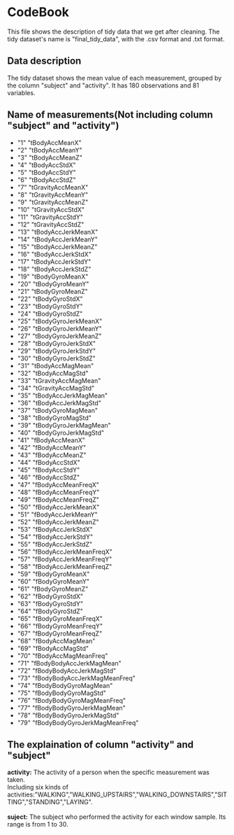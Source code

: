 # CodeBook

This file shows the description of tidy data that we get after cleaning. The tidy dataset's name is "final_tidy_data", with the .csv format and .txt format. 

## Data description
The tidy dataset shows the mean value of each measurement, grouped by the column "subject" and "activity". It has 180 observations and 81 variables.

## Name of measurements(Not including column "subject" and "activity") 
* "1" "tBodyAccMeanX"
* "2" "tBodyAccMeanY"
* "3" "tBodyAccMeanZ"
* "4" "tBodyAccStdX"
* "5" "tBodyAccStdY"
* "6" "tBodyAccStdZ"
* "7" "tGravityAccMeanX"
* "8" "tGravityAccMeanY"
* "9" "tGravityAccMeanZ"
* "10" "tGravityAccStdX"
* "11" "tGravityAccStdY"
* "12" "tGravityAccStdZ"
* "13" "tBodyAccJerkMeanX"
* "14" "tBodyAccJerkMeanY"
* "15" "tBodyAccJerkMeanZ"
* "16" "tBodyAccJerkStdX"
* "17" "tBodyAccJerkStdY"
* "18" "tBodyAccJerkStdZ"
* "19" "tBodyGyroMeanX"
* "20" "tBodyGyroMeanY"
* "21" "tBodyGyroMeanZ"
* "22" "tBodyGyroStdX"
* "23" "tBodyGyroStdY"
* "24" "tBodyGyroStdZ"
* "25" "tBodyGyroJerkMeanX"
* "26" "tBodyGyroJerkMeanY"
* "27" "tBodyGyroJerkMeanZ"
* "28" "tBodyGyroJerkStdX"
* "29" "tBodyGyroJerkStdY"
* "30" "tBodyGyroJerkStdZ"
* "31" "tBodyAccMagMean"
* "32" "tBodyAccMagStd"
* "33" "tGravityAccMagMean"
* "34" "tGravityAccMagStd"
* "35" "tBodyAccJerkMagMean"
* "36" "tBodyAccJerkMagStd"
* "37" "tBodyGyroMagMean"
* "38" "tBodyGyroMagStd"
* "39" "tBodyGyroJerkMagMean"
* "40" "tBodyGyroJerkMagStd"
* "41" "fBodyAccMeanX"
* "42" "fBodyAccMeanY"
* "43" "fBodyAccMeanZ"
* "44" "fBodyAccStdX"
* "45" "fBodyAccStdY"
* "46" "fBodyAccStdZ"
* "47" "fBodyAccMeanFreqX"
* "48" "fBodyAccMeanFreqY"
* "49" "fBodyAccMeanFreqZ"
* "50" "fBodyAccJerkMeanX"
* "51" "fBodyAccJerkMeanY"
* "52" "fBodyAccJerkMeanZ"
* "53" "fBodyAccJerkStdX"
* "54" "fBodyAccJerkStdY"
* "55" "fBodyAccJerkStdZ"
* "56" "fBodyAccJerkMeanFreqX"
* "57" "fBodyAccJerkMeanFreqY"
* "58" "fBodyAccJerkMeanFreqZ"
* "59" "fBodyGyroMeanX"
* "60" "fBodyGyroMeanY"
* "61" "fBodyGyroMeanZ"
* "62" "fBodyGyroStdX"
* "63" "fBodyGyroStdY"
* "64" "fBodyGyroStdZ"
* "65" "fBodyGyroMeanFreqX"
* "66" "fBodyGyroMeanFreqY"
* "67" "fBodyGyroMeanFreqZ"
* "68" "fBodyAccMagMean"
* "69" "fBodyAccMagStd"
* "70" "fBodyAccMagMeanFreq"
* "71" "fBodyBodyAccJerkMagMean"
* "72" "fBodyBodyAccJerkMagStd"
* "73" "fBodyBodyAccJerkMagMeanFreq"
* "74" "fBodyBodyGyroMagMean"
* "75" "fBodyBodyGyroMagStd"
* "76" "fBodyBodyGyroMagMeanFreq"
* "77" "fBodyBodyGyroJerkMagMean"
* "78" "fBodyBodyGyroJerkMagStd"
* "79" "fBodyBodyGyroJerkMagMeanFreq"




## The explaination of column "activity" and "subject"
**activity:** The activity of a person when the specific measurement was taken. <br/>
Including six kinds of activities:"WALKING","WALKING_UPSTAIRS","WALKING_DOWNSTAIRS","SITTING","STANDING","LAYING". <br/>
<br/>
**suject:**  The subject who performed the activity for each window sample. Its range is from 1 to 30. <br/>


